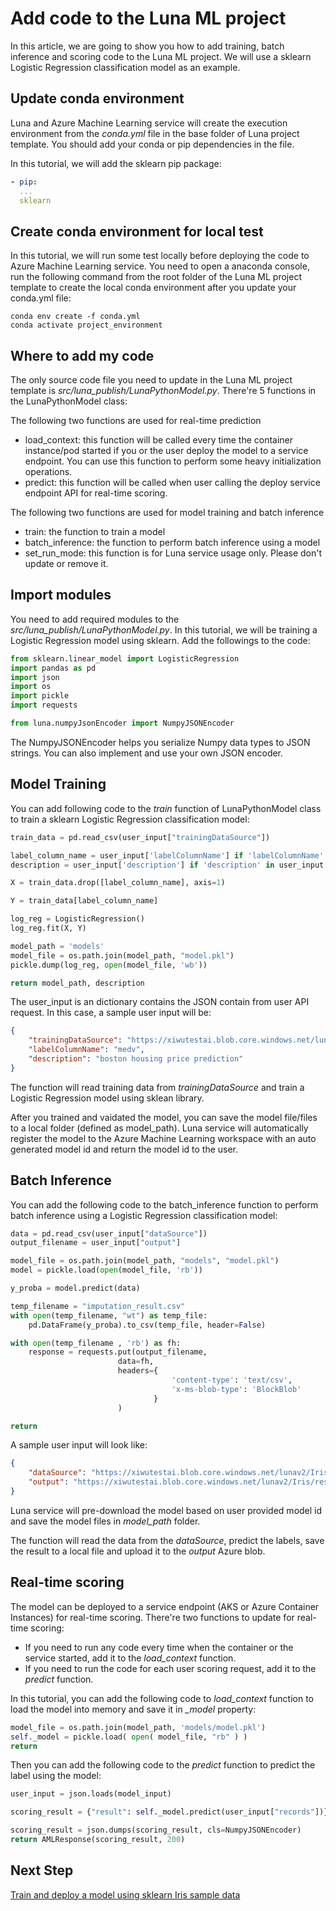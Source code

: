 # Add code to the Luna ML project

In this article, we are going to show you how to add training, batch inference and scoring code to the Luna ML project. We will use a sklearn Logistic Regression classification model as an example.

## Update conda environment

Luna and Azure Machine Learning service will create the execution environment from the *conda.yml* file in the base folder of Luna project template. You should add your conda or pip dependencies in the file.

In this tutorial, we will add the sklearn pip package:

```yaml
- pip:
  ...
  sklearn
```

## Create conda environment for local test

In this tutorial, we will run some test locally before deploying the code to Azure Machine Learning service. You need to open a anaconda console, run the following command from the root folder of the Luna ML project template to create the local conda environment after you update your conda.yml file:

```shell
conda env create -f conda.yml
conda activate project_environment
```

## Where to add my code

The only source code file you need to update in the Luna ML project template is *src/luna_publish/LunaPythonModel.py*. There're 5 functions in the LunaPythonModel class:

The following two functions are used for real-time prediction

- load_context: this function will be called every time the container instance/pod started if you or the user deploy the model to a service endpoint. You can use this function to perform some heavy initialization operations.
- predict: this function will be called when user calling the deploy service endpoint API for real-time scoring.

The following two functions are used for model training and batch inference

- train: the function to train a model
- batch_inference: the function to perform batch inference using a model
- set_run_mode: this function is for Luna service usage only. Please don't update or remove it.

## Import modules

You need to add required modules to the *src/luna_publish/LunaPythonModel.py*. In this tutorial, we will be training a Logistic Regression model using sklearn. Add the followings to the code:

```python
from sklearn.linear_model import LogisticRegression
import pandas as pd
import json
import os
import pickle
import requests

from luna.numpyJsonEncoder import NumpyJSONEncoder
```

The NumpyJSONEncoder helps you serialize Numpy data types to JSON strings. You can also implement and use your own JSON encoder.

## Model Training

You can add following code to the *train* function of LunaPythonModel class to train a sklearn Logistic Regression classification model:

```python
train_data = pd.read_csv(user_input["trainingDataSource"])

label_column_name = user_input['labelColumnName'] if 'labelColumnName' in user_input else train_data.columns[-1]
description = user_input['description'] if 'description' in user_input else 'this is my model description'

X = train_data.drop([label_column_name], axis=1)

Y = train_data[label_column_name]

log_reg = LogisticRegression()
log_reg.fit(X, Y)

model_path = 'models'
model_file = os.path.join(model_path, "model.pkl")
pickle.dump(log_reg, open(model_file, 'wb'))

return model_path, description
```

The user_input is an dictionary contains the JSON contain from user API request. In this case, a sample user input will be:

```json
{
    "trainingDataSource": "https://xiwutestai.blob.core.windows.net/lunav2/Iris/data.csv?your_sas_key",
    "labelColumnName": "medv",
    "description": "boston housing price prediction"
}
```

The function will read training data from *trainingDataSource* and train a Logistic Regression model using sklean library.

After you trained and vaidated the model, you can save the model file/files to a local folder (defined as model_path). Luna service will automatically register the model to the Azure Machine Learning workspace with an auto generated model id and return the model id to the user.

## Batch Inference

You can add the following code to the batch_inference function to perform batch inference using a Logistic Regression classification model:

```python
data = pd.read_csv(user_input["dataSource"])
output_filename = user_input["output"]

model_file = os.path.join(model_path, "models", "model.pkl")
model = pickle.load(open(model_file, 'rb'))

y_proba = model.predict(data)

temp_filename = "imputation_result.csv"
with open(temp_filename, "wt") as temp_file:
    pd.DataFrame(y_proba).to_csv(temp_file, header=False)

with open(temp_filename , 'rb') as fh:
    response = requests.put(output_filename,
                        data=fh,
                        headers={
                                    'content-type': 'text/csv',
                                    'x-ms-blob-type': 'BlockBlob'
                                }
                        )

return
```

A sample user input will look like:

```json
{
    "dataSource": "https://xiwutestai.blob.core.windows.net/lunav2/Iris/test.csv?your_sas_key",
    "output": "https://xiwutestai.blob.core.windows.net/lunav2/Iris/result.csv?your_sas_key"
}
```

Luna service will pre-download the model based on user provided model id and save the model files in *model_path* folder.

The function will read the data from the *dataSource*, predict the labels, save the result to a local file and upload it to the *output* Azure blob.

## Real-time scoring

The model can be deployed to a service endpoint (AKS or Azure Container Instances) for real-time scoring. There're two functions to update for real-time scoring:

- If you need to run any code every time when the container or the service started, add it to the *load_context* function.
- If you need to run the code for each user scoring request, add it to the *predict* function.

In this tutorial, you can add the following code to *load_context* function to load the model into memory and save it in *_model* property:

```python
model_file = os.path.join(model_path, 'models/model.pkl')
self._model = pickle.load( open( model_file, "rb" ) )
return
```

Then you can add the following code to the *predict* function to predict the label using the model:

```python
user_input = json.loads(model_input)

scoring_result = {"result": self._model.predict(user_input["records"])}

scoring_result = json.dumps(scoring_result, cls=NumpyJSONEncoder)
return AMLResponse(scoring_result, 200)
```

## Next Step

[Train and deploy a model using sklearn Iris sample data](./deploy-pre-trained-model.md)
